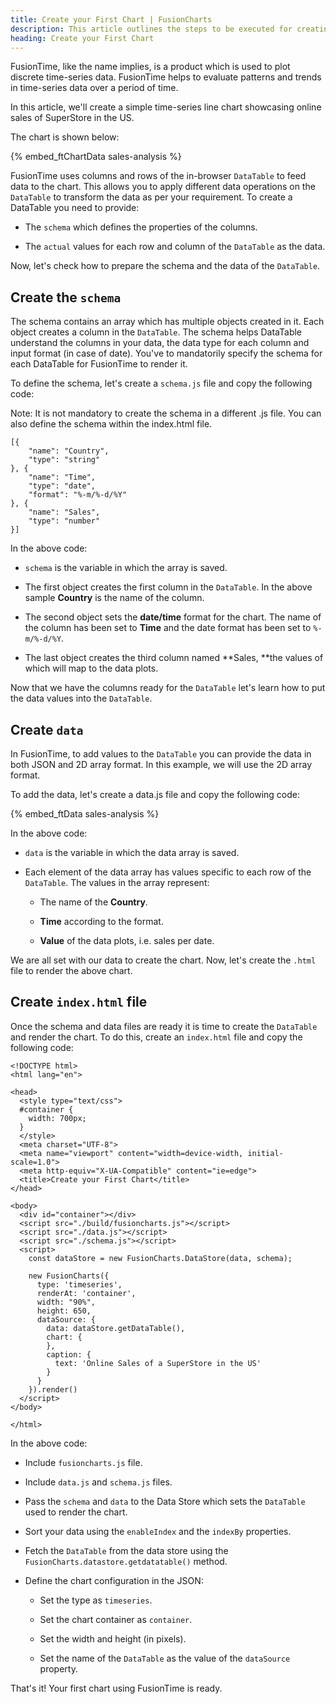 ```yaml
---
title: Create your First Chart | FusionCharts
description: This article outlines the steps to be executed for creating your first chart.
heading: Create your First Chart
---
```


FusionTime, like the name implies, is a product which is used to plot discrete time-series data. FusionTime helps to evaluate patterns and trends in time-series data over a period of time. 

In this article, we'll create a simple time-series line chart showcasing online sales of SuperStore in the US.

The chart is shown below:

{% embed_ftChartData sales-analysis %}

FusionTime uses columns and rows of the in-browser `DataTable` to feed data to the chart. This allows you to apply different data operations on the `DataTable` to transform the data as per your requirement. To create a DataTable you need to provide:

* The `schema` which defines the properties of the columns.  

* The `actual` values for each row and column of the `DataTable` as the data.

Now, let's check how to prepare the schema and the data of the `DataTable`. 

## Create the `schema`

The schema contains an array which has multiple objects created in it. Each object creates a column in the `DataTable`. The schema helps DataTable understand the columns in your data, the data type for each column and input format (in case of date). You've to mandatorily specify the schema for each DataTable for FusionTime to render it.

To define the schema, let's create a `schema.js` file and copy the following code:

Note: It is not mandatory to create the schema in a different .js file. You can also define the schema within the index.html file.

```
[{
    "name": "Country",
    "type": "string"
}, {
    "name": "Time",
    "type": "date",
    "format": "%-m/%-d/%Y"
}, {
    "name": "Sales",
    "type": "number"
}]
```

In the above code:

* `schema` is the variable in which the array is saved.

* The first object creates the first column in the `DataTable`. In the above sample **Country** is the name of the column.

* The second object sets the **date/time** format for the chart. The name of the column has been set to **Time** and the date format has been set to `%-m/%-d/%Y`.

* The last object creates the third column named **Sales, **the values of which will map to the data plots.

Now that we have the columns ready for the `DataTable` let's learn how to put the data values into the `DataTable`.

## Create `data`

In FusionTime, to add values to the `DataTable` you can provide the data in both JSON and 2D array format. In this example, we will use the 2D array format.

To add the data, let's create a data.js file and copy the following code:

{% embed_ftData sales-analysis %}

In the above code:

* `data` is the variable in which the data array is saved.

* Each element of the data array has values specific to each row of the `DataTable`. The values in the array represent:

    * The name of the **Country**.

    * **Time** according to the format.

    * **Value** of the data plots, i.e. sales per date.

We are all set with our data to create the chart. Now, let's create the `.html` file to render the above chart.

## Create `index.html` file

Once the schema and data files are ready it is time to create the `DataTable` and render the chart. To do this, create an `index.html` file and copy the following code: 

```
<!DOCTYPE html>
<html lang="en">

<head>
  <style type="text/css">
  #container {
    width: 700px;
  }
  </style>
  <meta charset="UTF-8">
  <meta name="viewport" content="width=device-width, initial-scale=1.0">
  <meta http-equiv="X-UA-Compatible" content="ie=edge">
  <title>Create your First Chart</title>
</head>

<body>
  <div id="container"></div>
  <script src="./build/fusioncharts.js"></script>
  <script src="./data.js"></script>
  <script src="./schema.js"></script>
  <script>
    const dataStore = new FusionCharts.DataStore(data, schema);

    new FusionCharts({
      type: 'timeseries',
      renderAt: 'container',
      width: "90%",
      height: 650,
      dataSource: {
        data: dataStore.getDataTable(),
        chart: {
        },
        caption: {
          text: 'Online Sales of a SuperStore in the US'
        }
      }
    }).render()
  </script>
</body>

</html>
```

In the above code:

* Include `fusioncharts.js` file.

* Include `data.js` and `schema.js` files.

* Pass the `schema` and `data` to the Data Store which sets the `DataTable` used to render the chart.

* Sort your data using the `enableIndex` and the `indexBy` properties. 

* Fetch the `DataTable` from the data store using the `FusionCharts.datastore.getdatatable()` method.

* Define the chart configuration in the JSON:

    * Set the type as `timeseries`.

    * Set the chart container as `container`.

    * Set the width and height (in pixels).

    * Set the name of the `DataTable` as the value of the `dataSource` property.

That's it! Your first chart using FusionTime is ready.